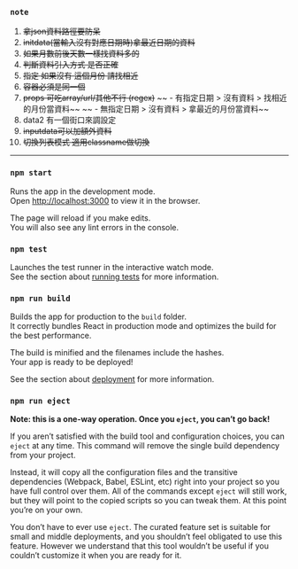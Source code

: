 
### `note`

1. ~~拿json資料路徑要防呆~~
2. ~~initdata(當輸入沒有對應日期時)拿最近日期的資料~~
3. ~~如果月數前後天數一樣找資料多的~~
4. ~~判斷資料引入方式 是否正確~~
5. ~~指定 如果沒有 這個月份 請找相近~~
6. ~~容器必須是同一個~~
7. ~~props 可吃array/url/其他不行 (regex)~~
  ~~  - 有指定日期 > 沒有資料 > 找相近的月份當資料~~
  ~~  - 無指定日期 > 沒有資料 > 拿最近的月份當資料~~
8. data2  有一個街口來調設定
9. ~~inputdata可以加額外資料~~
10. ~~切換列表模式 適用classname做切換~~


-------------------------------------------

### `npm start`

Runs the app in the development mode.<br>
Open [http://localhost:3000](http://localhost:3000) to view it in the browser.

The page will reload if you make edits.<br>
You will also see any lint errors in the console.

### `npm test`

Launches the test runner in the interactive watch mode.<br>
See the section about [running tests](https://facebook.github.io/create-react-app/docs/running-tests) for more information.

### `npm run build`

Builds the app for production to the `build` folder.<br>
It correctly bundles React in production mode and optimizes the build for the best performance.

The build is minified and the filenames include the hashes.<br>
Your app is ready to be deployed!

See the section about [deployment](https://facebook.github.io/create-react-app/docs/deployment) for more information.

### `npm run eject`

**Note: this is a one-way operation. Once you `eject`, you can’t go back!**

If you aren’t satisfied with the build tool and configuration choices, you can `eject` at any time. This command will remove the single build dependency from your project.

Instead, it will copy all the configuration files and the transitive dependencies (Webpack, Babel, ESLint, etc) right into your project so you have full control over them. All of the commands except `eject` will still work, but they will point to the copied scripts so you can tweak them. At this point you’re on your own.

You don’t have to ever use `eject`. The curated feature set is suitable for small and middle deployments, and you shouldn’t feel obligated to use this feature. However we understand that this tool wouldn’t be useful if you couldn’t customize it when you are ready for it.
